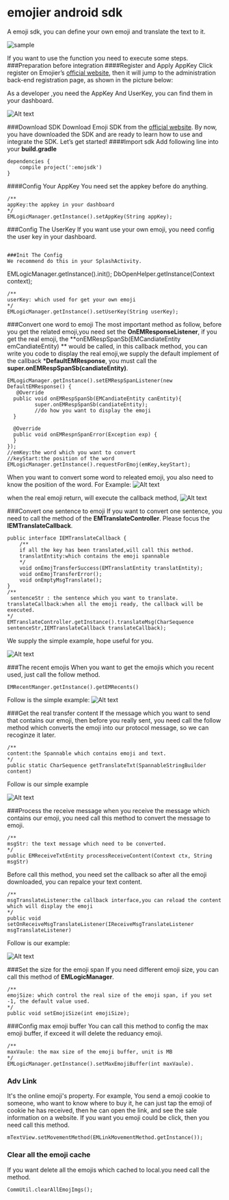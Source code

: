 # emojier android sdk
A emoji sdk, you can define your own emoji and translate the text to it.

![sample](./images/sample.gif)

If you want to use the function you need to execute some steps.
###Preparation before integration
####Register and Apply AppKey
Click register on Emojier’s [official website](http://www.emojier.net/), then it will jump to the administration back-end registration page, as shown in the picture below: 

As a developer ,you need the AppKey And UserKey, you can find them in your dashboard.

![Alt text](./images/keyscreen.png)

###Download SDK
Download Emoji SDK from the  [official website](http://www.emojier.net/).
 By now, you have downloaded the SDK and are ready to learn how to use and integrate the SDK. Let’s get started!
####Import sdk
Add following line into your **build.gradle** 
```
dependencies {
    compile project(':emojsdk')
}
```

####Config Your AppKey
You need set the appkey before do anything.
```
/**
appKey:the appkey in your dashboard
*/
EMLogicManager.getInstance().setAppKey(String appKey);
```
###Config The UserKey
If you want use your own emoji, you need config the user key in your dashboard.
```

###Init The Config
We recommend do this in your SplashActivity.
```
   EMLogicManager.getInstance().init();
   DbOpenHelper.getInstance(Context context);
```
/**
userKey: which used for get your own emoji
*/
EMLogicManager.getInstance().setUserKey(String userKey);
```

###Convert one word to emoji
The most important method as follow, before you get the related emoji,you need set the **OnEMResponseListener**, if you get the real emoji, the **onEMRespSpanSb(EMCandiateEntity emCandiateEntity) ** would be called, in this callback method, you can write you code to display the real emoji,we supply the default implement of the callback ***DefaultEMResponse**, you must call the **super.onEMRespSpanSb(candiateEntity)**.
```
EMLogicManager.getInstance().setEMRespSpanListener(new DefaultEMResponse() {
   @Override
  public void onEMRespSpanSb(EMCandiateEntity canEntity){
         super.onEMRespSpanSb(candiateEntity);
         //do how you want to display the emoji
  }

  @Override
  public void onEMRespnSpanError(Exception exp) {
  }
});
//emKey:the word which you want to convert
//keyStart:the position of the word
EMLogicManager.getInstance().requestForEmoj(emKey,keyStart);
```

When you want to convert some word to releated emoji, you also need to know the position of the word. For Example:
![Alt text](./images/textchanged.png)

when the real emoji return, will execute the callback method,
![Alt text](./imagesemojicallback.png)


###Convert one sentence to emoji 
If you want to convert one sentence, you need to call the method of the **EMTranslateController**. Please focus the **IEMTranslateCallback**.
```
public interface IEMTranslateCallback {
    /**
    if all the key has been translated,will call this method.
    translatEntity:which contains the emoji spannable
    */
    void onEmojTransferSuccess(EMTranslatEntity translatEntity);
    void onEmojTransferError();
    void onEmptyMsgTranslate();
}
/**
 sentenceStr : the sentence which you want to translate. 
translateCallback:when all the emoji ready, the callback will be executed.
*/
EMTranslateController.getInstance().translateMsg(CharSequence sentenceStr,IEMTranslateCallback translateCallback);
```
We supply the simple example, hope useful for you.

![Alt text](./images/convert.png)

###The recent emojis
When you want to get the emojis which you recent used, just call the follow method.
```
EMRecentManger.getInstance().getEMRecents()
```
Follow is the simple example:
![Alt text](./images/getRecentEmoji.png)


###Get the real transfer content
If the message which you want to send that contains our emoji, then before you really sent, you need call the follow method which converts the emoji into our protocol message, so we can recoginze it later.
```
/**
content:the Spannable which contains emoji and text.
*/
public static CharSequence getTranslateTxt(SpannableStringBuilder content)
```
Follow is our simple example

![Alt text](./images/getTranslateMsg.png)

###Process the receive message
when you receive the message which contains our emoji, you need call this method to convert the message to emoji.
```
/**
msgStr: the text message which need to be converted.
*/
public EMReceiveTxtEntity processReceiveContent(Context ctx, String msgStr)
```
Before call this method, you need set the callback so after all the emoji downloaded, you can repalce your text content.
```
/**
msgTranslateListener:the callback interface,you can reload the content which will display the emoji
*/
public void setOnReceiveMsgTranslateListener(IReceiveMsgTranslateListener msgTranslateListener)
```
Follow is our example:

![Alt text](./images/processReciveMsg.png)

###Set the size for the emoji span
If you need different emoji size, you can call this method of **EMLogicManager**.
```
/**
emojSize: which control the real size of the emoji span, if you set -1, the default value used.
*/
public void setEmojiSize(int emojiSize);
```
###Config max emoji buffer
You can call this method to config the max emoji buffer, if exceed it will delete the reduancy emoji.
```
/**
maxVaule: the max size of the emoji buffer, unit is MB
*/
EMLogicManager.getInstance().setMaxEmojiBuffer(int maxVaule).
```
### Adv Link
It's the online emoji's property. For example, You send a emoji cookie to someone, who want to know where to buy it, he can just tap the emoji of cookie he has received, then he can open the link, and see the sale information on a website. If you want you emoji could be click, then you need call this method.
```
mTextView.setMovementMethod(EMLinkMovementMethod.getInstance());
```
### Clear all the emoji cache
If you want delete all the emojis which cached to local.you need call the method.
```
CommUtil.clearAllEmojImgs();
```





